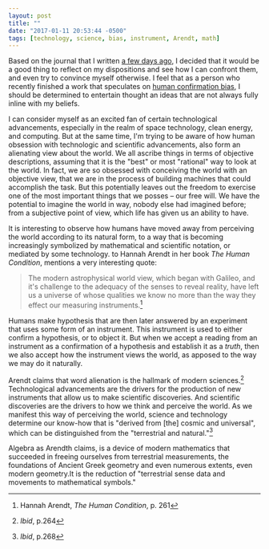 ```yaml
---
layout: post
title: ""
date: "2017-01-11 20:53:44 -0500"
tags: [technology, science, bias, instrument, Arendt, math]
---
```


Based on the journal that I written [a few days ago](/journal/2017/01/08), I decided that it would be a good thing to reflect on my dispositions and see how I can confront them, and even try to convince myself otherwise. I feel that as a person who recently finished a work that speculates on [human confirmation bias](/project/extensions-of-bias), I should be determined to entertain thought an ideas that are not always fully inline with my beliefs.

I can consider myself as an excited fan of certain technological advancements, especially in the realm of space technology, clean energy, and computing. But at the same time, I'm trying to be aware of how human obsession with technologic and scientific advancements, also form an alienating view about the world. We all ascribe things in terms of objective descriptions, assuming that it is the "best" or most "rational" way to look at the world. In fact, we are so obsessed with conceiving the world with an objective view, that we are in the process of building machines that could accomplish the task. But this potentially leaves out the freedom to exercise one of the most important things that we posses – our free will. We have the potential to imagine the world in way, nobody else had imagined before; from a subjective point of view, which life has given us an ability to have.

It is interesting to observe how humans have moved away from perceiving the world according to its natural form, to a way that is becoming increasingly symbolized by mathematical and scientific notation, or mediated by some technology. to Hannah Arendt in her book *The Human Condition*, mentions a very interesting quote:

> The modern astrophysical world view, which began with Galileo, and it's challenge to the adequacy of the senses to reveal reality, have left us a universe of whose qualities we know no more than the way they effect our measuring instruments.[^449ac390]

Humans make hypothesis that are then later answered by an experiment that uses some form of an instrument. This instrument is used to either confirm a hypothesis, or to object it. But when we accept a reading from an instrument as a confirmation of a hypothesis and establish it as a *truth*, then we also accept how the instrument views the world, as apposed to the way we may do it naturally.

Arendt claims that word alienation is the hallmark of modern sciences.[^f68e51d6] Technological advancements are the drivers for the production of new instruments that allow us to make scientific discoveries. And scientific discoveries are the drivers to how we think and perceive the world. As we manifest this way of perceiving the world, science and technology determine our know-how that is "derived from [the] cosmic and universal", which can be distinguished from the "terrestrial and natural."[^ba440aa1]

Algebra as Arendth claims, is a device of modern mathematics that succeeded in freeing ourselves from terrestrial measurements, the foundations of Ancient Greek geometry and even numerous extents, even modern geometry.It is the reduction of "terrestrial sense data and movements to mathematical symbols."

[^449ac390]: Hannah Arendt, *The Human Condition*, p. 261
[^f68e51d6]: *Ibid*, p.264
[^ba440aa1]: *Ibid*, p.268
[^268]: *Ibid*, p.265
